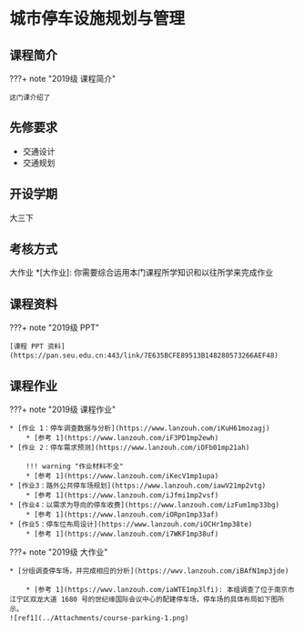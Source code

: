# 城市停车设施规划与管理

## 课程简介

???+ note "2019级 课程简介"

    这门课介绍了

## 先修要求

- 交通设计
- 交通规划

## 开设学期

大三下

## 考核方式

大作业
*[大作业]: 你需要综合运用本门课程所学知识和以往所学来完成作业

## 课程资料

???+ note "2019级 PPT"

    [课程 PPT 资料](https://pan.seu.edu.cn:443/link/7E635BCFE89513B148280573266AEF48)

## 课程作业

???+ note "2019级 课程作业"

    * [作业 1：停车调查数据与分析](https://www.lanzouh.com/iKuH61mozagj)
        * [参考 1](https://www.lanzouh.com/iF3PD1mp2ewh)
    * [作业 2：停车需求预测](https://www.lanzouh.com/iOFb01mp21ah)
    
        !!! warning "作业材料不全"
        * [参考 1](https://www.lanzouh.com/iKecV1mp1upa)
    * [作业3：路外公共停车场规划](https://www.lanzouh.com/iawV21mp2vtg)
        * [参考 1](https://www.lanzouh.com/iJfmi1mp2vsf)
    * [作业4：以需求为导向的停车收费](https://www.lanzouh.com/izFum1mp33bg)
        * [参考 1](https://www.lanzouh.com/iORpn1mp33af)
    * [作业5：停车位布局设计](https://www.lanzouh.com/iOCHr1mp38te)
        * [参考 1](https://www.lanzouh.com/i7WKF1mp38uf)

???+ note "2019级 大作业"

    * [分组调查停车场，并完成相应的分析](https://wwv.lanzouh.com/iBAfN1mp3jde)

        * [参考 1](https://wwv.lanzouh.com/iaWTE1mp3lfi): 本组调查了位于南京市江宁区双龙大道 1680 号的世纪缘国际会议中心的配建停车场，停车场的具体布局如下图所示。
    ![ref1](../Attachments/course-parking-1.png)

